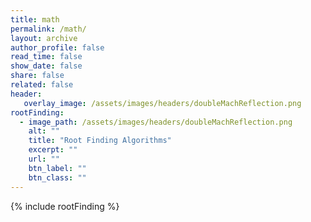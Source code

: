 ```yaml
---
title: math
permalink: /math/
layout: archive
author_profile: false
read_time: false
show_date: false
share: false
related: false
header:
   overlay_image: /assets/images/headers/doubleMachReflection.png
rootFinding:
  - image_path: /assets/images/headers/doubleMachReflection.png
    alt: ""
    title: "Root Finding Algorithms"
    excerpt: ""
    url: ""
    btn_label: ""
    btn_class: ""
--- 
```


{% include rootFinding %}